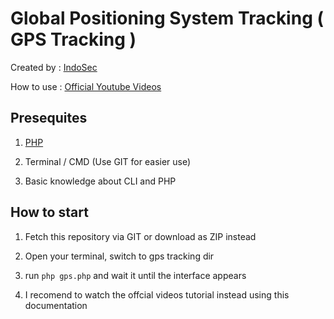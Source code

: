 # Global Positioning System Tracking ( GPS Tracking )
  
Created by : [IndoSec](https://github.com/indosecid)

How to use : [Official Youtube Videos](https://www.youtube.com/watch?v=jDipLzjd14s)

## Presequites

1. [PHP](php.net/downloads.php)

2. Terminal / CMD (Use GIT for easier use)

3. Basic knowledge about CLI and PHP

## How to start

1. Fetch this repository via GIT or download as ZIP instead

2. Open your terminal, switch to gps tracking dir

3. run `php gps.php` and wait it until the interface appears

4. I recomend to watch the offcial videos tutorial instead using this documentation
